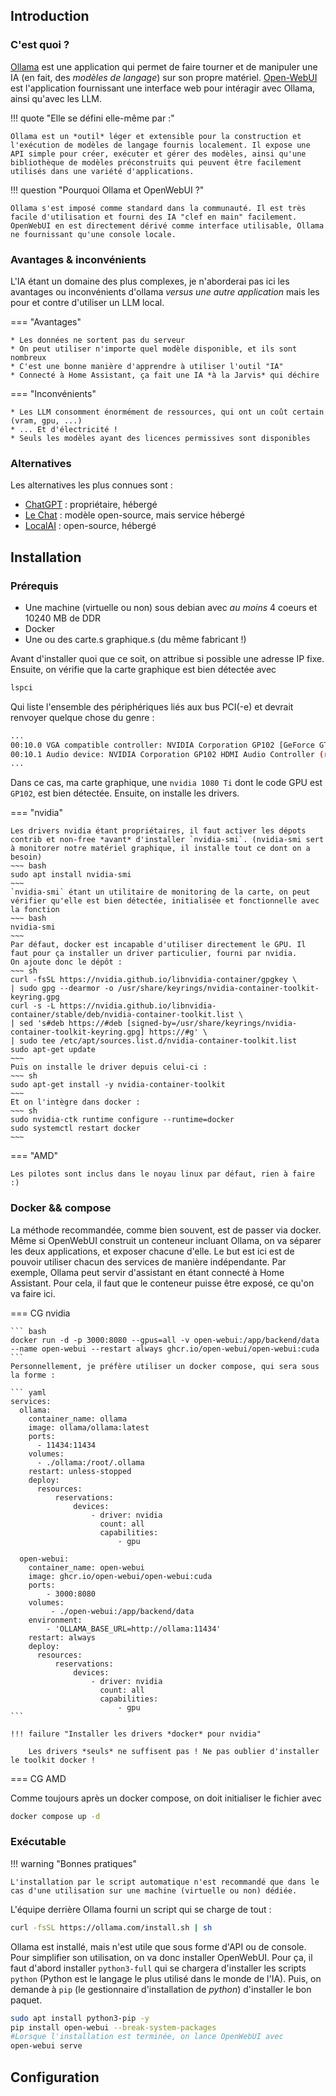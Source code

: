 ## Introduction
### C'est quoi ?

[Ollama](https://ollama.com/) est une application qui permet de faire tourner et de manipuler une IA (en fait, des *modèles de langage*) sur son propre matériel. [Open-WebUI](https://github.com/open-webui/open-webui) est l'application fournissant une interface web pour intéragir avec Ollama, ainsi qu'avec les LLM.

!!! quote "Elle se défini elle-même par :"

    Ollama est un *outil* léger et extensible pour la construction et l'exécution de modèles de langage fournis localement. Il expose une API simple pour créer, exécuter et gérer des modèles, ainsi qu'une bibliothèque de modèles préconstruits qui peuvent être facilement utilisés dans une variété d'applications.

!!! question "Pourquoi Ollama et OpenWebUI ?"

    Ollama s'est imposé comme standard dans la communauté. Il est très facile d'utilisation et fourni des IA "clef en main" facilement. OpenWebUI en est directement dérivé comme interface utilisable, Ollama ne fournissant qu'une console locale.

### Avantages & inconvénients

L'IA étant un domaine des plus complexes, je n'aborderai pas ici les avantages ou inconvénients d'ollama *versus une autre application* mais les pour et contre d'utiliser un LLM local.

=== "Avantages"

    * Les données ne sortent pas du serveur
    * On peut utiliser n'importe quel modèle disponible, et ils sont nombreux
    * C'est une bonne manière d'apprendre à utiliser l'outil "IA"
    * Connecté à Home Assistant, ça fait une IA *à la Jarvis* qui déchire

=== "Inconvénients"

    * Les LLM consomment énormément de ressources, qui ont un coût certain (vram, gpu, ...)
    * ... Et d'électricité !
    * Seuls les modèles ayant des licences permissives sont disponibles

### Alternatives

Les alternatives les plus connues sont :

- [ChatGPT](https://chatgpt.com) : propriétaire, hébergé
- [Le Chat](https://chat.mistral.ai/chat) : modèle open-source, mais service hébergé
- [LocalAI](https://emby.media) : open-source, hébergé
  

## Installation


### Prérequis

- Une machine (virtuelle ou non) sous debian avec *au moins* 4 coeurs et 10240 MB de DDR
- Docker
- Une ou des carte.s graphique.s (du même fabricant !)

Avant d'installer quoi que ce soit, on attribue si possible une adresse IP fixe. Ensuite, on vérifie que la carte graphique est bien détectée avec

``` bash
lspci
```
Qui liste l'ensemble des périphériques liés aux bus PCI(-e) et devrait renvoyer quelque chose du genre :

``` bash
...
00:10.0 VGA compatible controller: NVIDIA Corporation GP102 [GeForce GTX 1080 Ti] (rev a1)
00:10.1 Audio device: NVIDIA Corporation GP102 HDMI Audio Controller (rev a1)
...
```

Dans ce cas, ma carte graphique, une `nvidia 1080 Ti` dont le code GPU est `GP102`, est bien détectée. Ensuite, on installe les drivers.

=== "nvidia"

    Les drivers nvidia étant propriétaires, il faut activer les dépots contrib et non-free *avant* d'installer `nvidia-smi`. (nvidia-smi sert à monitorer notre matériel graphique, il installe tout ce dont on a besoin)
    ~~~ bash
    sudo apt install nvidia-smi
    ~~~
    `nvidia-smi` étant un utilitaire de monitoring de la carte, on peut vérifier qu'elle est bien détectée, initialisée et fonctionnelle avec la fonction
    ~~~ bash
    nvidia-smi
    ~~~
    Par défaut, docker est incapable d'utiliser directement le GPU. Il faut pour ça installer un driver particulier, fourni par nvidia.
    On ajoute donc le dépôt :
    ~~~ sh 
    curl -fsSL https://nvidia.github.io/libnvidia-container/gpgkey \
    | sudo gpg --dearmor -o /usr/share/keyrings/nvidia-container-toolkit-keyring.gpg
    curl -s -L https://nvidia.github.io/libnvidia-container/stable/deb/nvidia-container-toolkit.list \
    | sed 's#deb https://#deb [signed-by=/usr/share/keyrings/nvidia-container-toolkit-keyring.gpg] https://#g' \
    | sudo tee /etc/apt/sources.list.d/nvidia-container-toolkit.list
    sudo apt-get update
    ~~~
    Puis on installe le driver depuis celui-ci :
    ~~~ sh
    sudo apt-get install -y nvidia-container-toolkit
    ~~~
    Et on l'intègre dans docker :
    ~~~ sh
    sudo nvidia-ctk runtime configure --runtime=docker
    sudo systemctl restart docker
    ~~~

=== "AMD"

    Les pilotes sont inclus dans le noyau linux par défaut, rien à faire :)


### Docker && compose

La méthode recommandée, comme bien souvent, est de passer via docker. Même si OpenWebUI construit un conteneur incluant Ollama, on va séparer les deux applications, et exposer chacune d'elle. Le but est ici est de pouvoir utiliser chacun des services de manière indépendante. Par exemple, Ollama peut servir d'assistant en étant connecté à Home Assistant. Pour cela, il faut que le conteneur puisse être exposé, ce qu'on va faire ici.

=== CG nvidia

    ``` bash
    docker run -d -p 3000:8080 --gpus=all -v open-webui:/app/backend/data --name open-webui --restart always ghcr.io/open-webui/open-webui:cuda
    ```
    Personnellement, je préfère utiliser un docker compose, qui sera sous la forme :
    
    ``` yaml
    services:
      ollama:    
        container_name: ollama
        image: ollama/ollama:latest
        ports:
          - 11434:11434
        volumes:
          - ./ollama:/root/.ollama
        restart: unless-stopped
        deploy:
          resources:
              reservations:
                  devices:
                      - driver: nvidia
                        count: all
                        capabilities:
                            - gpu
    
      open-webui:
        container_name: open-webui 
        image: ghcr.io/open-webui/open-webui:cuda
        ports:
            - 3000:8080
        volumes:
             - ./open-webui:/app/backend/data
        environment:
            - 'OLLAMA_BASE_URL=http://ollama:11434'
        restart: always
        deploy:
          resources:
              reservations:
                  devices:
                      - driver: nvidia
                        count: all
                        capabilities:
                            - gpu
    ```
    
    !!! failure "Installer les drivers *docker* pour nvidia"
    
        Les drivers *seuls* ne suffisent pas ! Ne pas oublier d'installer le toolkit docker !

=== CG AMD

Comme toujours après un docker compose, on doit initialiser le fichier avec
``` bash
docker compose up -d
```

### Exécutable

!!! warning "Bonnes pratiques"

    L'installation par le script automatique n'est recommandé que dans le cas d'une utilisation sur une machine (virtuelle ou non) dédiée.
    
L'équipe derrière Ollama fourni un script qui se charge de tout :
``` bash
curl -fsSL https://ollama.com/install.sh | sh
```
Ollama est installé, mais n'est utile que sous forme d'API ou de console. Pour simplifier son utilisation, on va donc installer OpenWebUI. Pour ça, il faut d'abord installer `python3-full` qui se chargera d'installer les scripts `python` (Python est le langage le plus utilisé dans le monde de l'IA). Puis, on demande à `pip` (le gestionnaire d'installation de *python*) d'installer le bon paquet.
``` bash
sudo apt install python3-pip -y
pip install open-webui --break-system-packages
#Lorsque l'installation est terminée, on lance OpenWebUI avec
open-webui serve
```

## Configuration 
